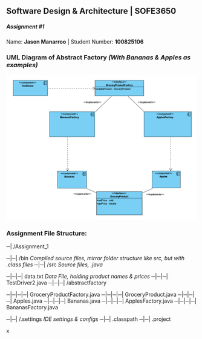 
## Software Design & Architecture | SOFE3650
##### Assignment #1

Name: **Jason Manarroo** | Student Number: **100825106**

### UML Diagram of Abstract Factory _(With Bananas & Apples as examples)_
![SD_A1](./static/SD_A1.png)


### Assignment File Structure:

─|  /Assignment_1

─|─|  /bin      *Compiled source files, mirror folder structure like src, but with .class files*
─|─|  /src      *Source files, .java*

─|─|─|  data.txt        *Data File, holding product names & prices*
─|─|─|  TestDriver2.java
─|─|─|  /abstractfactory

─|─|─|─|  GroceryProductFactory.java
─|─|─|─|  GroceryProduct.java
─|─|─|─|  Apples.java
─|─|─|─|  Bananas.java
─|─|─|─|  ApplesFactory.java
─|─|─|─|  BananasFactory.java

─|─|    /.settings *IDE settings & configs*
─|─|    .classpath
─|─|    .project

x